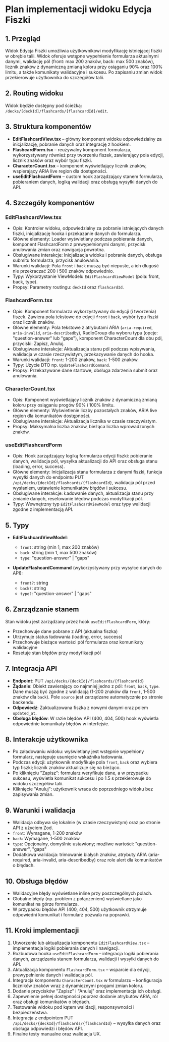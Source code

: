# Plan implementacji widoku Edycja Fiszki

## 1. Przegląd
Widok Edycja Fiszki umożliwia użytkownikowi modyfikację istniejącej fiszki w obrębie talii. Widok oferuje wstępne wypełnienie formularza aktualnymi danymi, walidację pól (front: max 200 znaków, back: max 500 znaków), licznik znaków z dynamiczną zmianą koloru przy osiąganiu 90% oraz 100% limitu, a także komunikaty walidacyjne i sukcesu. Po zapisaniu zmian widok przekierowuje użytkownika do szczegółów talii.

## 2. Routing widoku
Widok będzie dostępny pod ścieżką: `/decks/[deckId]/flashcards/[flashcardId]/edit`.

## 3. Struktura komponentów
- **EditFlashcardView.tsx** – główny komponent widoku odpowiedzialny za inicjalizację, pobranie danych oraz integrację z hookiem.
- **FlashcardForm.tsx** – reużywalny komponent formularza, wykorzystywany również przy tworzeniu fiszek, zawierający pola edycji, licznik znaków oraz wybór typu fiszki.
- **CharacterCount.tsx** – komponent wyświetlający licznik znaków, wspierający ARIA live region dla dostępności.
- **useEditFlashcardForm** – custom hook zarządzający stanem formularza, pobieraniem danych, logiką walidacji oraz obsługą wysyłki danych do API.

## 4. Szczegóły komponentów
### EditFlashcardView.tsx
- Opis: Kontroler widoku, odpowiedzialny za pobranie istniejących danych fiszki, inicjalizację hooka i przekazanie danych do formularza.
- Główne elementy: Loader wyświetlany podczas pobierania danych, komponent FlashcardForm z prewypełnionymi danymi, przycisk anulowania zmian oraz nawigacja powrotna.
- Obsługiwane interakcje: Inicjalizacja widoku i pobranie danych, obsługa submitu formularza, przycisk anulowania.
- Warunki walidacji: Pola `front` i `back` muszą być niepuste, a ich długość nie przekraczać 200 i 500 znaków odpowiednio.
- Typy: Wykorzystanie ViewModelu `EditFlashcardViewModel` (pola: front, back, type).
- Propsy: Parametry routingu: `deckId` oraz `flashcardId`.

### FlashcardForm.tsx
- Opis: Komponent formularza wykorzystywany do edycji (i tworzenia) fiszek. Zawiera pola tekstowe do edycji `front` i `back`, wybór typu fiszki oraz licznik znaków.
- Główne elementy: Pola tekstowe z atrybutami ARIA (`aria-required`, `aria-invalid`, `aria-describedby`), RadioGroup dla wyboru typu (opcje: "question-answer" lub "gaps"), komponent CharacterCount dla obu pól, przyciski: Zapisz, Anuluj.
- Obsługiwane interakcje: Aktualizacja stanu pól podczas wpisywania, walidacja w czasie rzeczywistym, przekazywanie danych do hooka.
- Warunki walidacji: `front`: 1-200 znaków, `back`: 1-500 znaków.
- Typy: Użycie DTO np. `UpdateFlashcardCommand`.
- Propsy: Przekazywane dane startowe, obsługa zdarzenia submit oraz anulowania.

### CharacterCount.tsx
- Opis: Komponent wyświetlający licznik znaków z dynamiczną zmianą koloru przy osiąganiu progów 90% i 100% limitu.
- Główne elementy: Wyświetlenie liczby pozostałych znaków, ARIA live region dla komunikatów dostępności.
- Obsługiwane interakcje: Aktualizacja licznika w czasie rzeczywistym.
- Propsy: Maksymalna liczba znaków, bieżąca liczba wprowadzonych znaków.

### useEditFlashcardForm
- Opis: Hook zarządzający logiką formularza edycji fiszki: pobieranie danych, walidacja pól, wysyłka aktualizacji do API oraz obsługa stanu (loading, error, success).
- Główne elementy: Inicjalizacja stanu formularza z danymi fiszki, funkcja wysyłki danych do endpointu PUT `/api/decks/{deckId}/flashcards/{flashcardId}`, walidacja pól przed wysłaniem, ustawienie komunikatów błędów i sukcesu.
- Obsługiwane interakcje: Ładowanie danych, aktualizacja stanu przy zmianie danych, resetowanie błędów podczas modyfikacji pól.
- Typy: Wewnętrzny typ `EditFlashcardViewModel` oraz typy walidacji zgodne z implementacją API.

## 5. Typy
- **EditFlashcardViewModel**:
  - `front`: string (min 1, max 200 znaków)
  - `back`: string (min 1, max 500 znaków)
  - `type`: "question-answer" | "gaps"

- **UpdateFlashcardCommand** (wykorzystywany przy wysyłce danych do API):
  - `front?`: string
  - `back?`: string
  - `type?`: "question-answer" | "gaps"

## 6. Zarządzanie stanem
Stan widoku jest zarządzany przez hook `useEditFlashcardForm`, który:
- Przechowuje dane pobrane z API (aktualna fiszka)
- Utrzymuje status ładowania (loading, error, success)
- Przechowuje bieżące wartości pól formularza oraz komunikaty walidacyjne
- Resetuje stan błędów przy modyfikacji pól

## 7. Integracja API
- **Endpoint**: PUT `/api/decks/{deckId}/flashcards/{flashcardId}`
- **Żądanie**: Obiekt zawierający co najmniej jedno z pól: `front`, `back`, `type`. Dane muszą być zgodne z walidacją (1-200 znaków dla `front`, 1-500 znaków dla `back`). Pole `source` jest zarządzane automatycznie po stronie backendu.
- **Odpowiedź**: Zaktualizowana fiszka z nowymi danymi oraz polem `updated_at`.
- **Obsługa błędów**: W razie błędów API (400, 404, 500) hook wyświetla odpowiednie komunikaty błędów w interfejsie.

## 8. Interakcje użytkownika
- Po załadowaniu widoku: wyświetlany jest wstępnie wypełniony formularz, następuje usunięcie wskaźnika ładowania.
- Podczas edycji: użytkownik modyfikuje pola `front`, `back` oraz wybiera typ fiszki; licznik znaków aktualizuje się na bieżąco.
- Po kliknięciu "Zapisz": formularz weryfikuje dane, a w przypadku sukcesu, wyświetla komunikat sukcesu i po 1.5 s przekierowuje do widoku szczegółów talii.
- Kliknięcie "Anuluj": użytkownik wraca do poprzedniego widoku bez zapisywania zmian.

## 9. Warunki i walidacja
- Walidacja odbywa się lokalnie (w czasie rzeczywistym) oraz po stronie API z użyciem Zod.
- `front`: Wymagane, 1-200 znaków
- `back`: Wymagane, 1-500 znaków
- `type`: Opcjonalny, domyślnie ustawiony; możliwe wartości: "question-answer", "gaps"
- Dodatkowa walidacja: trimowanie białych znaków, atrybuty ARIA (aria-required, aria-invalid, aria-describedby) oraz role alert dla komunikatów o błędach.

## 10. Obsługa błędów
- Walidacyjne błędy wyświetlane inline przy poszczególnych polach.
- Globalne błędy (np. problem z połączeniem) wyświetlane jako komunikat na górze formularza.
- W przypadku błędów API (400, 404, 500) użytkownik otrzymuje odpowiedni komunikat i formularz pozwala na poprawki.

## 11. Kroki implementacji
1. Utworzenie lub aktualizacja komponentu `EditFlashcardView.tsx` – implementacja logiki pobierania danych i nawigacji.
2. Rozbudowa hooka `useEditFlashcardForm` – integracja logiki pobierania danych, zarządzania stanem formularza, walidacji i wysyłki danych do API.
3. Aktualizacja komponentu `FlashcardForm.tsx` – wsparcie dla edycji, prewypełnienie danych i walidacja pól.
4. Integracja komponentu `CharacterCount.tsx` w formularzu – konfiguracja liczników znaków wraz z dynamicznymi progami zmian koloru.
5. Dodanie przycisków "Zapisz" i "Anuluj" oraz implementacja ich obsługi.
6. Zapewnienie pełnej dostępności poprzez dodanie atrybutów ARIA, ról oraz obsługi komunikatów o błędach.
7. Testowanie widoku pod kątem walidacji, responsywności i bezpieczeństwa.
8. Integracja z endpointem PUT `/api/decks/{deckId}/flashcards/{flashcardId}` – wysyłka danych oraz obsługa odpowiedzi i błędów API.
9. Finalne testy manualne oraz walidacja UX.
